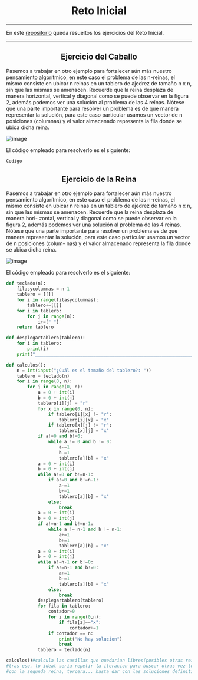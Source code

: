 <h1 align="center">Reto Inicial</h1>

---
En este [repositorio](https://github.com/jmedina28/RetoInicial) queda resueltos los ejercicios del Reto Inicial.
***

<h2 align="center">Ejercicio del Caballo</h2>

Pasemos a trabajar en otro ejemplo para fortalecer aún más nuestro pensamiento algorítmico, en este caso el problema de las n-reinas, el mismo consiste en ubicar n reinas en un tablero de ajedrez de tamaño n x n, sin que las mismas se amenacen. Recuerde que la reina desplaza de manera horizontal, vertical y diagonal como se puede observar en la figura 2, además podemos ver una solución al problema de las 4 reinas. Nótese que una parte importante para resolver un problema es de que manera representar la solución, para este caso particular usamos un vector de n posiciones (columnas) y el valor almacenado representa la fila donde se ubica dicha reina.

![image](https://user-images.githubusercontent.com/91721855/189431913-b1c5e72c-e279-47de-b348-dc41c31146f2.png)


El código empleado para resolverlo es el siguiente:

```python
Codigo
```

<h2 align="center">Ejercicio de la Reina</h2>

Pasemos a trabajar en otro ejemplo para fortalecer aún más nuestro pensamiento algorítmico, en este caso el problema de las n-reinas, el mismo consiste en ubicar n reinas en un tablero de ajedrez de tamaño n x n, sin que las mismas se amenacen. Recuerde que la reina desplaza de manera hori- zontal, vertical y diagonal como se puede observar en la figura 2, además podemos ver una solución al problema de las 4 reinas. Nótese que una parte importante para resolver un problema es de que manera representar la solución, para este caso particular usamos un vector de n posiciones (colum- nas) y el valor almacenado representa la fila donde se ubica dicha reina.

![image](https://user-images.githubusercontent.com/91721855/189432017-53b0d17a-ffad-40e5-b2ae-361dccce7f67.png)

El código empleado para resolverlo es el siguiente:

```python
def teclado(n):
    filasycolumnas = n-1
    tablero = [[]]
    for i in range(filasycolumnas):
        tablero+=[[]]
    for i in tablero:
        for j in range(n):
            i+=[" "]
    return tablero

def desplegartablero(tablero):
    for i in tablero:
        print(i)
    print("____________________________________________________________________")

def calculos():
    n = int(input("¿Cuál es el tamaño del tablero?: "))
    tablero = teclado(n)
    for i in range(0, n):
        for j in range(0, n):
            a = 0 + int(i)
            b = 0 + int(j)
            tablero[i][j] = "r"
            for x in range(0, n):
                if tablero[i][x] != "r":
                    tablero[i][x] = "x"
                if tablero[x][j] != "r":
                    tablero[x][j] = "x"
            if a!=0 and b!=0:
                while a != 0 and b != 0:
                    a-=1
                    b-=1
                    tablero[a][b] = "x"
            a = 0 + int(i)
            b = 0 + int(j)
            while a!=0 or b!=n-1:
                if a!=0 and b!=n-1:
                    a-=1
                    b+=1
                    tablero[a][b] = "x"
                else:
                    break
            a = 0 + int(i)
            b = 0 + int(j)
            if a!=n-1 and b!=n-1:
                while a != n-1 and b != n-1:
                    a+=1
                    b+=1
                    tablero[a][b] = "x"
            a = 0 + int(i)
            b = 0 + int(j)
            while a!=n-1 or b!=0:
                if a!=n-1 and b!=0:
                    a+=1
                    b-=1
                    tablero[a][b] = "x"
                else:
                    break
            desplegartablero(tablero)
            for fila in tablero:
                contador=0
                for z in range(0,n):
                    if fila[z]=="x":
                        contador+=1
                if contador == n:
                    print("No hay solucion")
                    break
            tablero = teclado(n)

calculos()#calcula las casillas que quedarian libres(posibles otras reinas) en un tablero nxn
#tras eso, lo ideal seria repetir la iteracion para buscar otras vez todas las posibles combinaciones
#con la segunda reina, tercera... hasta dar con las soluciones definitivas y contar cuantas hay por tablero
```
